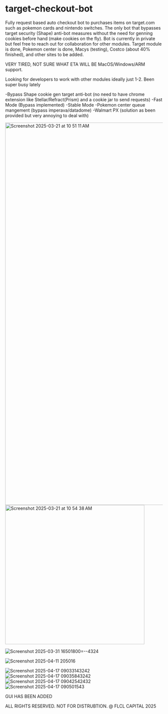 # target-checkout-bot
Fully request based auto checkout bot to purchases items on target.com such as pokemon cards and nintendo switches. The only bot that bypasses target security (Shape) anti-bot measures without the need for genning cookies before hand (make cookies on the fly). Bot is currently in private but feel free to reach out for collaboration
for other modules. Target module is done, Pokemon center is done, Macys (testing), Costco (about 40% finished), and other sites to be added.

VERY TIRED, NOT SURE WHAT ETA WILL BE MacOS/Windows/ARM support.

Looking for developers to work with other modules ideally just 1-2. Been super busy lately

-Bypass Shape cookie gen target anti-bot (no need to have chrome extension like Stellar/Refract(Prism) and a cookie jar to send requests)
-Fast Mode (Bypass implemented)
-Stable Mode
-Pokemon center queue mangement (bypass imperava/datadome) 
-Walmart PX (solution as been provided but very annoying to deal with)

<img width="1222" alt="Screenshot 2025-03-21 at 10 51 11 AM" src="https://github.com/user-attachments/assets/fe0262df-e6de-4998-99d8-d476b1b017a3" />

<img width="445" alt="Screenshot 2025-03-21 at 10 54 38 AM" src="https://github.com/user-attachments/assets/5ef95644-4fe1-4064-892f-1543a05e276d" />


![Screenshot 2025-03-31 16501800=--4324](https://github.com/user-attachments/assets/86b6748a-81f1-4d22-87d3-a841efba4e0c)

![Screenshot 2025-04-11 205016](https://github.com/user-attachments/assets/8510bd65-774d-41e6-8113-3664e4f85a77)

![Screenshot 2025-04-17 09033143242](https://github.com/user-attachments/assets/5d2b3005-a639-480e-b9aa-51bb6fe9982a)
![Screenshot 2025-04-17 09035843242](https://github.com/user-attachments/assets/487e72c1-77a7-4a38-bca1-df738594c154)
![Screenshot 2025-04-17 09042542432](https://github.com/user-attachments/assets/e75315fd-1e9b-4e3c-b604-3ad3f1a3c98d)
![Screenshot 2025-04-17 090501543](https://github.com/user-attachments/assets/16184730-fc86-4c9b-9c49-941c49735474)

GUI HAS BEEN ADDED

ALL RIGHTS RESERVED. NOT FOR DISTRUBTION. @ FLCL CAPITAL 2025


